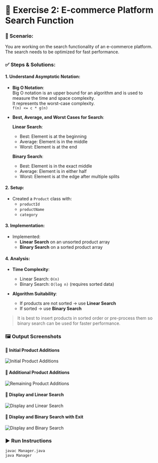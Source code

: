 # 🛒 Exercise 2: E-commerce Platform Search Function

### 📘 Scenario:
You are working on the search functionality of an e-commerce platform. The search needs to be optimized for fast performance.

### ✅ Steps & Solutions:

#### 1. Understand Asymptotic Notation:

- **Big O Notation**:  
  Big O notation is an upper bound for an algorithm and is used to measure the time and space complexity.  
  It represents the worst-case complexity.  
  `f(n) <= c * g(n)`

- **Best, Average, and Worst Cases for Search**:

  **Linear Search**:
  - Best: Element is at the beginning  
  - Average: Element is in the middle  
  - Worst: Element is at the end

  **Binary Search**:
  - Best: Element is in the exact middle  
  - Average: Element is in either half  
  - Worst: Element is at the edge after multiple splits

#### 2. Setup:
- Created a `Product` class with:
  - `productId`
  - `productName`
  - `category`

#### 3. Implementation:
- Implemented:
  - **Linear Search** on an unsorted product array
  - **Binary Search** on a sorted product array

#### 4. Analysis:

- **Time Complexity**:
  - Linear Search: `O(n)`
  - Binary Search: `O(log n)` (requires sorted data)

- **Algorithm Suitability**:
  - If products are not sorted → use **Linear Search**
  - If sorted → use **Binary Search**

> It is best to insert products in sorted order or pre-process them so binary search can be used for faster performance.

### 🖼 Output Screenshots

#### 📌 Initial Product Additions
![Initial Product Additions](./Output/01_Adding_Initial_Products.png)

#### 📌 Additional Product Additions
![Remaining Product Additions](./Output/01b_Adding_Remaining_Products.png)

#### 📌 Display and Linear Search
![Display and Linear Search](./Output/02_Display_And_Linear_Search.png)

#### 📌 Display and Binary Search with Exit
![Display and Binary Search](./Output/03_Display_And_Binary_Search.png)

### ▶️ Run Instructions

```bash
javac Manager.java
java Manager
```